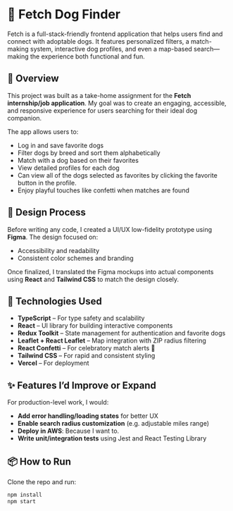 # 🐶 Fetch Dog Finder

Fetch is a full-stack-friendly frontend application that helps users find and connect with adoptable dogs. It features personalized filters, a match-making system, interactive dog profiles, and even a map-based search—making the experience both functional and fun.

## 🚀 Overview

This project was built as a take-home assignment for the **Fetch internship/job application**. My goal was to create an engaging, accessible, and responsive experience for users searching for their ideal dog companion.

The app allows users to:
- Log in and save favorite dogs
- Filter dogs by breed and sort them alphabetically
- Match with a dog based on their favorites
- View detailed profiles for each dog
- Can view all of the dogs selected as favorites by clicking the favorite button in the profile.
- Enjoy playful touches like confetti when matches are found

## 🎨 Design Process

Before writing any code, I created a UI/UX low-fidelity prototype using **Figma**. The design focused on:
- Accessibility and readability
- Consistent color schemes and branding

Once finalized, I translated the Figma mockups into actual components using **React** and **Tailwind CSS** to match the design closely.

## 🧰 Technologies Used

- **TypeScript** – For type safety and scalability
- **React** – UI library for building interactive components
- **Redux Toolkit** – State management for authentication and favorite dogs
- **Leaflet + React Leaflet** – Map integration with ZIP radius filtering
- **React Confetti** – For celebratory match alerts 🎉
- **Tailwind CSS** – For rapid and consistent styling
- **Vercel** – For deployment

## ✨ Features I’d Improve or Expand

For production-level work, I would:
- **Add error handling/loading states** for better UX
- **Enable search radius customization** (e.g. adjustable miles range)
- **Deploy in AWS**: Because I want to.
- **Write unit/integration tests** using Jest and React Testing Library

## 📦 How to Run

Clone the repo and run:

```bash
npm install
npm start
